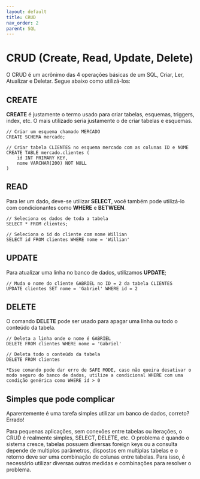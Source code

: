```yaml
---
layout: default
title: CRUD
nav_order: 2
parent: SQL
---
```


# CRUD (Create, Read, Update, Delete) 

O CRUD é um acrônimo das 4 operações básicas de um SQL, Criar, Ler, Atualizar e Deletar.
Segue abaixo como utilizá-los:

## CREATE

**CREATE** é justamente o termo usado para criar tabelas, esquemas, triggers, index, etc.
O mais utilizado seria justamente o de criar tabelas e esquemas.

```
// Criar um esquema chamado MERCADO
CREATE SCHEMA mercado;

// Criar tabela CLIENTES no esquema mercado com as colunas ID e NOME
CREATE TABLE mercado.clientes (
    id INT PRIMARY KEY,
    nome VARCHAR(200) NOT NULL
)
```

## READ

Para ler um dado, deve-se utilizar **SELECT**, você também pode utilizá-lo com condicionantes como **WHERE** e **BETWEEN**.

```
// Seleciona os dados de toda a tabela
SELECT * FROM clientes;

// Seleciona o id do cliente com nome Willian
SELECT id FROM clientes WHERE nome = 'Willian'
```

## UPDATE

Para atualizar uma linha no banco de dados, utilizamos **UPDATE**;

```
// Muda o nome do cliente GABRIEL no ID = 2 da tabela CLIENTES
UPDATE clientes SET nome = 'Gabriel' WHERE id = 2
```

## DELETE

O comando **DELETE** pode ser usado para apagar uma linha ou todo o conteúdo da tabela.

```
// Deleta a linha onde o nome é GABRIEL
DELETE FROM clientes WHERE nome = 'Gabriel'

// Deleta todo o conteúdo da tabela 
DELETE FROM clientes

*Esse comando pode dar erro de SAFE MODE, caso não queira desativar o modo seguro do banco de dados, utilize a condicional WHERE com uma condição genérica como WHERE id > 0
```

## Simples que pode complicar

Aparentemente é uma tarefa simples utilizar um banco de dados, correto? Errado!

Para pequenas aplicações, sem conexões entre tabelas ou iterações, o CRUD é realmente simples, SELECT, DELETE, etc. O problema é quando o sistema cresce, tabelas possuem diversas foreign keys ou a consulta depende de multiplos parâmetros, dispostos em multiplas tabelas e o retorno deve ser uma combinação de colunas entre tabelas. Para isso, é necessário utilizar diversas outras medidas e combinações para resolver o problema.